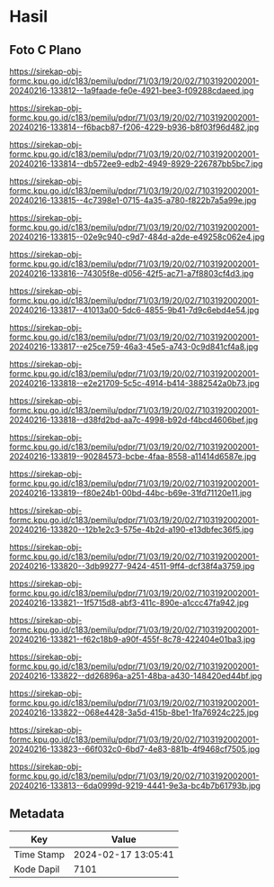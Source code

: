 # Hasil

## Foto C Plano

https://sirekap-obj-formc.kpu.go.id/c183/pemilu/pdpr/71/03/19/20/02/7103192002001-20240216-133812--1a9faade-fe0e-4921-bee3-f09288cdaeed.jpg

https://sirekap-obj-formc.kpu.go.id/c183/pemilu/pdpr/71/03/19/20/02/7103192002001-20240216-133814--f6bacb87-f206-4229-b936-b8f03f96d482.jpg

https://sirekap-obj-formc.kpu.go.id/c183/pemilu/pdpr/71/03/19/20/02/7103192002001-20240216-133814--db572ee9-edb2-4949-8929-226787bb5bc7.jpg

https://sirekap-obj-formc.kpu.go.id/c183/pemilu/pdpr/71/03/19/20/02/7103192002001-20240216-133815--4c7398e1-0715-4a35-a780-f822b7a5a99e.jpg

https://sirekap-obj-formc.kpu.go.id/c183/pemilu/pdpr/71/03/19/20/02/7103192002001-20240216-133815--02e9c940-c9d7-484d-a2de-e49258c062e4.jpg

https://sirekap-obj-formc.kpu.go.id/c183/pemilu/pdpr/71/03/19/20/02/7103192002001-20240216-133816--74305f8e-d056-42f5-ac71-a7f8803cf4d3.jpg

https://sirekap-obj-formc.kpu.go.id/c183/pemilu/pdpr/71/03/19/20/02/7103192002001-20240216-133817--41013a00-5dc6-4855-9b41-7d9c6ebd4e54.jpg

https://sirekap-obj-formc.kpu.go.id/c183/pemilu/pdpr/71/03/19/20/02/7103192002001-20240216-133817--e25ce759-46a3-45e5-a743-0c9d841cf4a8.jpg

https://sirekap-obj-formc.kpu.go.id/c183/pemilu/pdpr/71/03/19/20/02/7103192002001-20240216-133818--e2e21709-5c5c-4914-b414-3882542a0b73.jpg

https://sirekap-obj-formc.kpu.go.id/c183/pemilu/pdpr/71/03/19/20/02/7103192002001-20240216-133818--d38fd2bd-aa7c-4998-b92d-f4bcd4606bef.jpg

https://sirekap-obj-formc.kpu.go.id/c183/pemilu/pdpr/71/03/19/20/02/7103192002001-20240216-133819--90284573-bcbe-4faa-8558-a11414d6587e.jpg

https://sirekap-obj-formc.kpu.go.id/c183/pemilu/pdpr/71/03/19/20/02/7103192002001-20240216-133819--f80e24b1-00bd-44bc-b69e-31fd71120e11.jpg

https://sirekap-obj-formc.kpu.go.id/c183/pemilu/pdpr/71/03/19/20/02/7103192002001-20240216-133820--12b1e2c3-575e-4b2d-a190-e13dbfec36f5.jpg

https://sirekap-obj-formc.kpu.go.id/c183/pemilu/pdpr/71/03/19/20/02/7103192002001-20240216-133820--3db99277-9424-4511-9ff4-dcf38f4a3759.jpg

https://sirekap-obj-formc.kpu.go.id/c183/pemilu/pdpr/71/03/19/20/02/7103192002001-20240216-133821--1f5715d8-abf3-411c-890e-a1ccc47fa942.jpg

https://sirekap-obj-formc.kpu.go.id/c183/pemilu/pdpr/71/03/19/20/02/7103192002001-20240216-133821--f62c18b9-a90f-455f-8c78-422404e01ba3.jpg

https://sirekap-obj-formc.kpu.go.id/c183/pemilu/pdpr/71/03/19/20/02/7103192002001-20240216-133822--dd26896a-a251-48ba-a430-148420ed44bf.jpg

https://sirekap-obj-formc.kpu.go.id/c183/pemilu/pdpr/71/03/19/20/02/7103192002001-20240216-133822--068e4428-3a5d-415b-8be1-1fa76924c225.jpg

https://sirekap-obj-formc.kpu.go.id/c183/pemilu/pdpr/71/03/19/20/02/7103192002001-20240216-133823--66f032c0-6bd7-4e83-881b-4f9468cf7505.jpg

https://sirekap-obj-formc.kpu.go.id/c183/pemilu/pdpr/71/03/19/20/02/7103192002001-20240216-133813--6da0999d-9219-4441-9e3a-bc4b7b61793b.jpg


## Metadata

| Key        | Value               |
| ---------- | ------------------- |
| Time Stamp | 2024-02-17 13:05:41 |
| Kode Dapil | 7101                |



